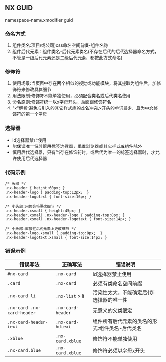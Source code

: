 ## NX GUID
namespace-name.xmodifier guid

### 命名方式
1. 组件类名:项目(或公司)css命名空间前缀-组件名称
2. 组件后代元素：组件类名-后代元素类名(不存在后代的后代选择器命名方式，不管是一级后代元素还是二级后代元素，都按此方式命名)

### 修饰符
1. 使用场景:当页面中存在两个相似的视觉或功能模块，将其提取为组件后，加修饰符来修改具体细节
2. 用法限制:修饰符不能单独使用，必须配合类名或后代类名使用
3. 命名原则:修饰符统一以x字母开头，后面跟修饰符名
4. "x"解析:避免与引入的其它样式库的类名冲突,x开头的单词最少，且为中文修饰符的第一个字母

### 选择器
+ id选择器禁止使用
+ 能保证唯一性时慎用标签选择器，重置浏览器或其它样式库组件除外
+ 慎用后代选择器，只有当存在修饰符时，或后代为唯一的标签选择器时，才允许使用后代选择器

### 代码示例
```
/* 头部 */ 
.nx-header { height:60px; }
.nx-header-logo { padding-top:12px;  }
.nx-header-logotext { font-size:16px; }

/* 小头部:用修饰符更改细节 */ 
.nx-header.xsmall { height:45px; }
.nx-header.xsmall .nx-header-logo { padding-top:8px; }
.nx-header.xsmall .nx-header-logotext { font-size:14px; }

/* 小头部:直接在后代元素上更改细节 */
.nx-header-logo.xsmall { padding-top:8px;  }
.nx-header-logotext.xsmall { font-size:14px; }
```

### 错误示例

| 错误写法 | 正确写法 | 错误说明 |
| ------- | -------- | --- |
| `#nx-card` | `.nx-card` | id选择器禁止使用 |
| `.card` | `.nx-card` | 必须有类命名空间前缀 |
| `.nx-card li` | `.nx-list` > li | 污染性太大，不能确定后代li选择器的唯一性 |
| `.nx-card .nx-card-header` | `.nx-card-header` | 无意义的父类限定 |
| `.nx-card-header-text` | `.nx-card-hdtext` | 组件所有后代元素的类名的形式:组件类名-后代类名 |
| `.xblue` | `.nx-card.xblue` | 修饰符不能单独使用 |
| `.nx-card.blue` | `.nx-card.xblue` | 修饰符必须以字母x开头 |
